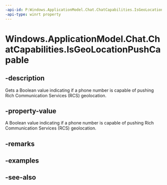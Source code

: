 ```yaml
---
-api-id: P:Windows.ApplicationModel.Chat.ChatCapabilities.IsGeoLocationPushCapable
-api-type: winrt property
---
```


<!-- Property syntax
public bool IsGeoLocationPushCapable { get; }
-->

# Windows.ApplicationModel.Chat.ChatCapabilities.IsGeoLocationPushCapable

## -description
Gets a Boolean value indicating if a phone number is capable of pushing Rich Communication Services (RCS) geolocation.

## -property-value
A Boolean value indicating if a phone number is capable of pushing Rich Communication Services (RCS) geolocation.

## -remarks

## -examples

## -see-also
